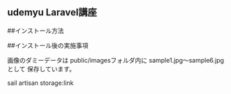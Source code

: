 ## udemyu Laravel講座

##インストール方法

##インストール後の実施事項

画像のダミーデータは
public/imagesフォルダ内に
sample1.jpg〜sample6.jpgとして
保存しています。

sail artisan storage:link
